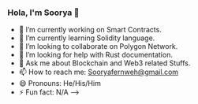 ### Hola, I'm Soorya 👋


- 🔭 I’m currently working on Smart Contracts.
- 🌱 I’m currently learning Solidity language.
- 👯 I’m looking to collaborate on Polygon Network.
- 🤔 I’m looking for help with Rust documentation.
- 💬 Ask me about Blockchain and Web3 related Stuffs.
- 📫 How to reach me: Sooryafernweh@gmail.com
- 😄 Pronouns: He/His/Him
- ⚡ Fun fact: N/A
-->
